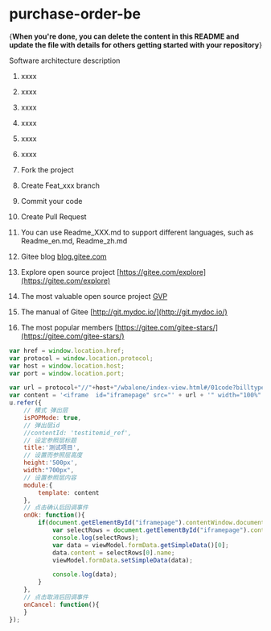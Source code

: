 # purchase-order-be

{**When you're done, you can delete the content in this README and update the file with details for others getting started with your repository**}

Software architecture description


1. xxxx
2. xxxx
3. xxxx


1. xxxx
2. xxxx
3. xxxx


1. Fork the project
2. Create Feat_xxx branch
3. Commit your code
4. Create Pull Request



1. You can use Readme\_XXX.md to support different languages, such as Readme\_en.md, Readme\_zh.md
2. Gitee blog [blog.gitee.com](https://blog.gitee.com)
3. Explore open source project [https://gitee.com/explore](https://gitee.com/explore)
4. The most valuable open source project [GVP](https://gitee.com/gvp)
5. The manual of Gitee [http://git.mydoc.io/](http://git.mydoc.io/)
6. The most popular members  [https://gitee.com/gitee-stars/](https://gitee.com/gitee-stars/)



```javascript
var href = window.location.href;
var protocol = window.location.protocol;
var host = window.location.host;
var port = window.location.port;

var url = protocol+"//"+host+"/wbalone/index-view.html#/01code?billtype=1";
var content = '<iframe  id="iframepage" src="' + url + '" width="100%" height="500px;" frameborder="0" scrolling="no"></iframe>';
u.refer({
    // 模式 弹出层
    isPOPMode: true,
    // 弹出层id
    //contentId: 'testitemid_ref',
    // 设定参照层标题
    title:'测试项目',
    // 设置而参照层高度
    height:'500px',
    width:"700px",
    // 设置参照层内容
    module:{
        template: content
    },
    // 点击确认后回调事件
    onOk: function(){
        if(document.getElementById("iframepage").contentWindow.document.getElementById("grid")["u-meta"].type == "grid"){
            var selectRows = document.getElementById("iframepage").contentWindow.document.getElementById("grid")["u-meta"].grid.selectRows;
            console.log(selectRows);
            var data = viewModel.formData.getSimpleData()[0];
            data.content = selectRows[0].name;
            viewModel.formData.setSimpleData(data);

            console.log(data);
        }
    },
    // 点击取消后回调事件
    onCancel: function(){
    }
});
```


